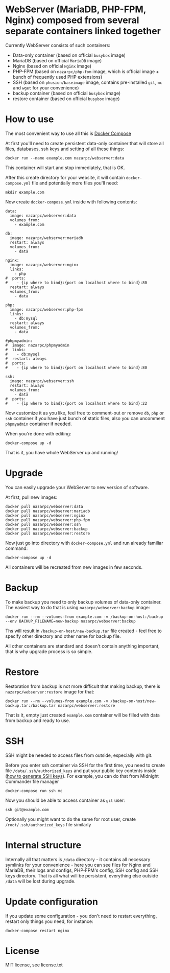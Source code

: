 # WebServer (MariaDB, PHP-FPM, Nginx) composed from several separate containers linked together
Currently WebServer consists of such containers:
* Data-only container (based on official `busybox` image)
* MariaDB (based on official `MariaDB` image)
* Nginx (based on official `Nginx` image)
* PHP-FPM (based on `nazarpc/php-fom` image, which is official image + bunch of frequently used PHP extensions)
* SSH (based on `phusion/baseimage` image, contains pre-installed `git`, `mc` and `wget` for your convenience)
* backup container (based on official `busybox` image)
* restore container (based on official `busybox` image)

# How to use
The most convenient way to use all this is [Docker Compose](https://docs.docker.com/compose/)

At first you'll need to create persistent data-only container that will store all files, databases, ssh keys and setting of all these things:
```
docker run --name example.com nazarpc/webserver:data
```

This container will start and stop immediately, that is OK.

After this create directory for your website, it will contain `docker-compose.yml` file and potentially more files you'll need:
```
mkdir example.com
```

Now create `docker-compose.yml` inside with following contents:

```
data:
  image: nazarpc/webserver:data
  volumes_from:
    - example.com

db:
  image: nazarpc/webserver:mariadb
  restart: always
  volumes_from:
    - data

nginx:
  image: nazarpc/webserver:nginx
  links:
    - php
#  ports:
#    - {ip where to bind}:{port on localhost where to bind}:80
  restart: always
  volumes_from:
    - data

php:
  image: nazarpc/webserver:php-fpm
  links:
    - db:mysql
  restart: always
  volumes_from:
    - data

#phpmyadmin:
#  image: nazarpc/phpmyadmin
#  links:
#    - db:mysql
#  restart: always
#  ports:
#    - {ip where to bind}:{port on localhost where to bind}:80

ssh:
  image: nazarpc/webserver:ssh
  restart: always
  volumes_from:
    - data
#  ports:
#    - {ip where to bind}:{port on localhost where to bind}:22
```

Now customize it as you like, feel free to comment-out or remove `db`, `php` or `ssh` container if you have just bunch of static files, also you can uncomment `phpmyadmin` container if needed.

When you're done with editing:
```
docker-compose up -d
```

That is it, you have whole WebServer up and running!

# Upgrade
You can easily upgrade your WebServer to new version of software.

At first, pull new images:
```
docker pull nazarpc/webserver:data
docker pull nazarpc/webserver:mariadb
docker pull nazarpc/webserver:nginx
docker pull nazarpc/webserver:php-fpm
docker pull nazarpc/webserver:ssh
docker pull nazarpc/webserver:backup
docker pull nazarpc/webserver:restore
```

Now just go into directory with `docker-compose.yml` and run already familiar command:
```
docker-compose up -d
```

All containers will be recreated from new images in few seconds.

# Backup
To make backup you need to only backup volumes of data-only container. The easiest way to do that is using `nazarpc/webserver:backup` image:
```
docker run --rm --volumes-from example.com -v /backup-on-host:/backup --env BACKUP_FILENAME=new-backup nazarpc/webserver:backup
```

Ths will result in `/backup-on-host/new-backup.tar` file created - feel free to specify other directory and other name for backup file.

All other containers are standard and doesn't contain anything important, that is why upgrade process is so simple.

# Restore
Restoration from backup is not more difficult that making backup, there is `nazarpc/webserver:restore` image for that:
```
docker run --rm --volumes-from example.com -v /backup-on-host/new-backup.tar:/backup.tar nazarpc/webserver:restore
```

That is it, empty just created `example.com` container will be filled with data from backup and ready to use.

# SSH
SSH might be needed to access files from outside, especially with git.

Before you enter ssh container via SSH for the first time, you need to create file `/data/.ssh/authorized_keys` and put your public key contents inside ([how to generate SSH keys](https://help.github.com/articles/generating-ssh-keys/#step-2-generate-a-new-ssh-key)).
For example, you can do that from Midnight Commander file manager
```
docker-compose run ssh mc
```

Now you should be able to access container as `git` user:
```
ssh git@example.com
```

Optionally you might want to do the same for root user, create `/root/.ssh/authorized_keys` file similarly

# Internal structure
Internally all that matters is `/data` directory - it contains all necessary symlinks for your convenience - here you can see files for Nginx and MariaDB, their logs and configs, PHP-FPM's config, SSH config and SSH keys directory.
That is all what will be persistent, everything else outside `/data` will be lost during upgrade.

# Update configuration
If you update some configuration - you don't need to restart everything, restart only things you need, for instance:
```
docker-compose restart nginx
```

# License
MIT license, see license.txt
